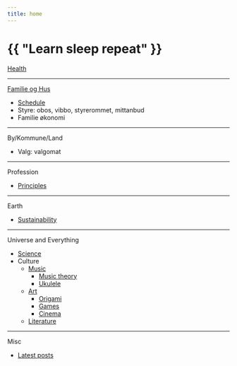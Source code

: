 ```yaml
---
title: home
---
```

# {{ "Learn sleep repeat" }}

[Health](/2024/07/11/health.html)

---

[Familie og Hus](/2025/01/28/hus.html)
* [Schedule](https://github.com/streamcode9/os/blob/main/README.md)
* Styre: obos, vibbo, styrerommet, mittanbud
* Familie økonomi

---

By/Kommune/Land
* Valg: valgomat

---

Profession
* [Principles](https://github.com/streamcode9/software-design/blob/master/README.md)

---

Earth
* [Sustainability](https://en.wikipedia.org/wiki/Sustainability)

---

Universe and Everything
* [Science](/2024/01/02/science.html)
* Culture
  * [Music](/2024/07/02/music.html)
    * [Music theory](/2024/11/05/music-theory.html)
    * [Ukulele](/2024/07/12/ukulele.html)
  * [Art](/2024/07/03/art.html)
    * [Origami](/2024/07/01/origami.html)
    * [Games](/2024/01/01/games.html)
    * [Cinema](/2024/01/05/cinema.html)
  * [Literature](/2024/06/30/literature.html) 

---

Misc
* [Latest posts](/pages/blog)

